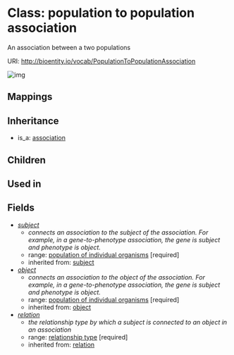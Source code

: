 # Class: population to population association


An association between a two populations

URI: http://bioentity.io/vocab/PopulationToPopulationAssociation

![img](http://yuml.me/diagram/nofunky/class/\[Association]^-\[PopulationToPopulationAssociation],%20\[PopulationToPopulationAssociation]-%20subject>\[PopulationOfIndividualOrganisms],%20\[PopulationToPopulationAssociation]-%20object>\[PopulationOfIndividualOrganisms],%20\[PopulationToPopulationAssociation]-%20relation>\[RelationshipType],%20)
## Mappings

## Inheritance

 *  is_a: [association](Association.md)
## Children

## Used in

## Fields

 * _[subject](subject.md)_
    * _connects an association to the subject of the association. For example, in a gene-to-phenotype association, the gene is subject and phenotype is object._
    * range: [population of individual organisms](PopulationOfIndividualOrganisms.md) [required]
    * inherited from: [subject](subject.md)
 * _[object](object.md)_
    * _connects an association to the object of the association. For example, in a gene-to-phenotype association, the gene is subject and phenotype is object._
    * range: [population of individual organisms](PopulationOfIndividualOrganisms.md) [required]
    * inherited from: [object](object.md)
 * _[relation](relation.md)_
    * _the relationship type by which a subject is connected to an object in an association_
    * range: [relationship type](RelationshipType.md) [required]
    * inherited from: [relation](relation.md)
